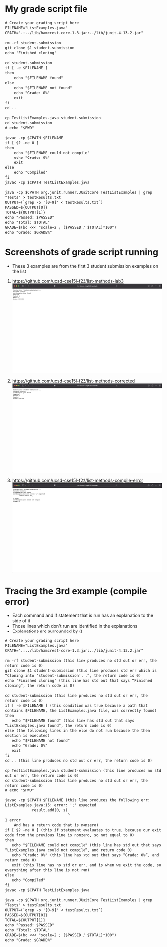 # My grade script file

```
# Create your grading script here
FILENAME="ListExamples.java"
CPATH=".:../lib/hamcrest-core-1.3.jar:../lib/junit-4.13.2.jar"

rm -rf student-submission
git clone $1 student-submission
echo 'Finished cloning'

cd student-submission
if [ -e $FILENAME ]
then
    echo "$FILENAME found"
else
    echo "$FILENAME not found"
    echo "Grade: 0%"
    exit
fi
cd ..

cp TestListExamples.java student-submission
cd student-submission
# echo "$PWD"

javac -cp $CPATH $FILENAME
if [ $? -ne 0 ]
then
    echo "$FILENAME could not compile"
    echo "Grade: 0%"
    exit
else
    echo "Compiled"
fi
javac -cp $CPATH TestListExamples.java

java -cp $CPATH org.junit.runner.JUnitCore TestListExamples | grep "Tests" > testResults.txt
OUTPUT=(`grep -o '[0-9]' < testResults.txt`)
PASSED=${OUTPUT[0]}
TOTAL=${OUTPUT[1]}
echo "Passed: $PASSED"
echo "Total: $TOTAL"
GRADE=$(bc <<< "scale=2 ; ($PASSED / $TOTAL)*100")
echo "Grade: $GRADE%"
```

# Screenshots of grade script running
* These 3 examples are from the first 3 student submission examples on the list

1. https://github.com/ucsd-cse15l-f22/list-methods-lab3
![ex1](labGSscreenshots/ex1.png)

2. https://github.com/ucsd-cse15l-f22/list-methods-corrected
![ex2](labGSscreenshots/ex2.png)

3. https://github.com/ucsd-cse15l-f22/list-methods-compile-error
![ex3](labGSscreenshots/ex3.png)

# Tracing the 3rd example (compile error)

* Each command and if statement that is run has an explanation to the side of it
* Those lines which don't run are identified in the explanations
* Explanations are surrounded by ()
```
# Create your grading script here
FILENAME="ListExamples.java"
CPATH=".:../lib/hamcrest-core-1.3.jar:../lib/junit-4.13.2.jar"
 
rm -rf student-submission (this line produces no std out or err, the return code is 0)
git clone $1 student-submission (this line produces std err which is “Cloning into 'student-submission'...”, the return code is 0)
echo 'Finished cloning' (this line has std out that says “Finished cloning”, the return code is 0)
 
cd student-submission (this line produces no std out or err, the return code is 0)
if [ -e $FILENAME ] (this condition was true because a path that contains $FILENAME, the ListExamples.java file, was correctly found)
then
   echo "$FILENAME found" (this line has std out that says “ListExamples.java found”, the return code is 0)
else (the following lines in the else do not run because the then section is executed)
   echo "$FILENAME not found"
   echo "Grade: 0%"
   exit
fi
cd .. (this line produces no std out or err, the return code is 0)
 
cp TestListExamples.java student-submission (this line produces no std out or err, the return code is 0)
cd student-submission (this line produces no std out or err, the return code is 0)
# echo "$PWD"
 
javac -cp $CPATH $FILENAME (this line produces the following err:
ListExamples.java:15: error: ';' expected
        	result.add(0, s)
                        	^
1 error
	And has a return code that is nonzero)
if [ $? -ne 0 ] (this if statement evaluates to true, because our exit code from the previous line is nonzero, so not equal to 0)
then
   echo "$FILENAME could not compile" (this line has std out that says “ListExamples.java could not compile”, and return code 0)
   echo "Grade: 0%" (this line has std out that says “Grade: 0%”, and return code 0)
   exit (this line has no std or err, and is when we exit the code, so everything after this line is not run)
else
   echo "Compiled"
fi
javac -cp $CPATH TestListExamples.java

java -cp $CPATH org.junit.runner.JUnitCore TestListExamples | grep "Tests" > testResults.txt
OUTPUT=(`grep -o '[0-9]' < testResults.txt`)
PASSED=${OUTPUT[0]}
TOTAL=${OUTPUT[1]}
echo "Passed: $PASSED"
echo "Total: $TOTAL"
GRADE=$(bc <<< "scale=2 ; ($PASSED / $TOTAL)*100")
echo "Grade: $GRADE%"
```

